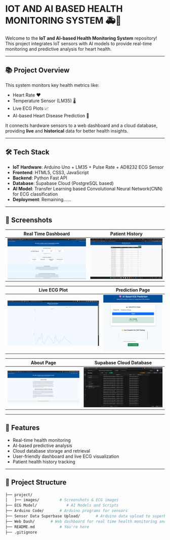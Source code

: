 # IOT AND AI BASED HEALTH MONITORING SYSTEM 🚑🧠

Welcome to the **IoT and AI-based Health Monitoring System** repository!  
This project integrates IoT sensors with AI models to provide real-time monitoring and predictive analysis for heart health.

---

## 📚 Project Overview

This system monitors key health metrics like:
- Heart Rate ❤️
- Temperature Sensor (LM35) 🌡️
- Live ECG Plots 📈
- AI-based Heart Disease Prediction 🧠

It connects hardware sensors to a web dashboard and a cloud database, providing **live** and **historical** data for better health insights.

---

## 🛠️ Tech Stack

- **IoT Hardware**: Arduino Uno + LM35 + Pulse Rate + AD8232 ECG Sensor
- **Frontend**: HTML5, CSS3, JavaScript
- **Backend**: Python Fast API
- **Database**: Supabase Cloud (PostgreSQL based)
- **AI Model**: Transfer Learning based Convolutional Neural Network(CNN) for ECG classification
- **Deployment**: Remaining......

---

## 📸 Screenshots

| Real Time Dashboard | Patient History |
| :-----------------: | :--------------: |
| ![](Project/Images/Dashboard.png) | ![](Project/Images/Patient_History.png) |

| Live ECG Plot | Prediction Page |
| :-----------: | :--------------: |
| ![](Project/Images/ECG_2.png) | ![](Project/Images/AI_Predict.png) |

| About Page | Supabase Cloud Database |
| :--------: | :----------------------: |
| ![](Project/Images/About.png) | ![](Project/Images/Cloud.png) |

---

## 🚀 Features

- Real-time health monitoring
- AI-based predictive analysis
- Cloud database storage and retrieval
- User-friendly dashboard and live ECG visualization
- Patient health history tracking

---

## 📂 Project Structure

```bash
├── project/
│   ├── images/         # Screenshots & ECG images
├── ECG Model/             # AI Models and Scripts
├── Arduino Code/       # Arduino programs for sensors
├── Sensor Data Superbase Upload/       # Arduino data upload to superbase cloud
├── Web Dash/       # Web dashboard for real time health monitoring and prediction
├── README.md           # You're here
├── .gitignore
